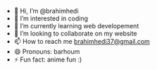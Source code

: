 - 👋 Hi, I’m @brahimhedi
- 👀 I’m interested in coding
- 🌱 I’m currently learning web developement
- 💞️ I’m looking to collaborate on my website
- 📫 How to reach me brahimhedi37@gmail.com
- 😄 Pronouns: barhoum
- ⚡ Fun fact: anime fun :)

<!---
brahimhedi/brahimhedi is a ✨ special ✨ repository because its `README.md` (this file) appears on your GitHub profile.
You can click the Preview link to take a look at your changes.
--->
